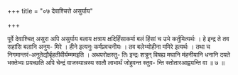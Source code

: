 +++
title = "०७ देवाश्चित्ते असुर्याय"

+++

पूर्वे देवाश्चित् असुरा अपि असुर्याय बलाय क्षत्राय क्षदिर्हिंसाकर्मा बलं हिंसां च उभे कर्तुमित्यर्थः । हे इन्द्र ते तव सहांसि बलानि अनुम- मिरे । हीने इत्यनुः कर्मप्रवचनीयः । तव बलेभ्योहीना ममिरे इत्यर्थः । तथा च निगमान्तरं-अनुतेद्यौर्बृहतीवीर्यम्ममइति । अथपरोक्षस्तु- तिः इन्द्रः शत्रून् विषह्य मघानि मंहनीयानि धनानि दयते भक्तेभ्यः प्रयच्छति अपि चेन्द्रं वाजस्यान्नस्य सातौ लाभार्थं जोहुवन्त स्तुव- न्ति स्तोतारआह्वयन्ति वा ॥ ७ ॥